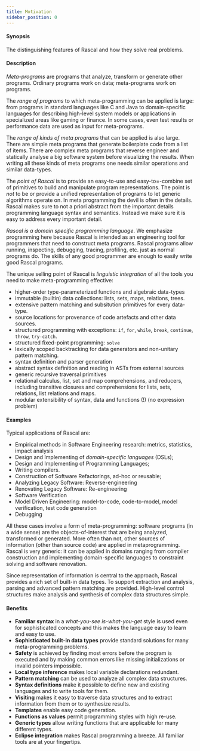 ```yaml
---
title: Motivation
sidebar_position: 0
---
```


#### Synopsis

The distinguishing features of Rascal and how they solve real problems.

#### Description

_Meta-programs_ are programs that analyze, transform or generate other programs. Ordinary programs work on data; meta-programs work on programs. 

The _range of programs_ to which meta-programming can be applied is large: from programs in standard languages like C and Java to domain-specific languages for describing high-level system models or applications in specialized areas like gaming or finance. In some cases, even test results or performance data are used as input for meta-programs.

The _range of kinds of meta programs_ that can be applied is also large. There are simple meta programs that generate boilerplate code from a list of items. There are complex meta programs that reverse engineer and statically analyse a big software system before visualizing the results. When writing all these kinds of meta programs one needs similar operations and similar data-types. 

The _point of Rascal_ is to provide an easy-to-use and easy-to=-combine set of primitives to build and manipulate program representations. The point is _not_ to be or provide a unified representation of programs to let generic algorithms operate on. In meta programming the devil is often in the details. Rascal makes sure to not a priori abstract from the important details programming language syntax and semantics. Instead we make sure it is easy to address every important detail.

_Rascal is a domain specific programming language_. We emphasize programming here because Rascal is intended as an engineering tool for programmers that need to construct meta programs. Rascal programs allow running, inspecting, debugging, tracing, profiling, etc. just as normal programs do. The skills of any good programmer are enough to easily write good Rascal programs.

The unique selling point of Rascal is _linguistic integration_ of all the tools you need to make meta-programming effective:
* higher-order type-parameterized functions and algebraic data-types
* immutable (builtin) data collections: lists, sets, maps, relations, trees.
* extensive pattern matching and subsitution primitives for every data-type.
* source locations for provenance of code artefacts and other data sources.
* structured programming with exceptions: `if`, `for`, `while`, `break`, `continue`, `throw`, `try-catch`.
* structured fixed-point programming: `solve`
* lexically scoped backtracking for data generators and non-unitary pattern matching.
* syntax definition and parser generation
* abstract syntax definition and reading in ASTs from external sources
* generic recursive traversal primitives
* relational calculus, list, set and map comprehensions, and reducers, including transitive closures and comprehensions for lists, sets, relations, list relations and maps.
* modular extensibility of syntax, data and functions (!) (no expression problem)

#### Examples

Typical applications of Rascal are:

*  Empirical methods in Software Engineering research: metrics, statistics, impact analysis
*  Design and Implementing of _domain-specific languages_ (DSLs);
*  Design and Implementing of Programming Languages;
*  Writing compilers.
*  Construction of Software Refactorings, ad-hoc or reusable;
*  Analyzing Legacy Software: Reverse-engineering
*  Renovating Legacy Software: Re-engineering
*  Software Verification
*  Model Driven Engineering: model-to-code, code-to-model, model verification, test code generation
*  Debugging

All these cases involve a form of meta-programming: software programs (in a wide sense) are the objects-of-interest 
that are being analyzed, transformed or generated. More often than not, other sources of information (other than source code) are applied in metaprogramming.
Rascal is very generic: it can be applied in domains ranging from compiler construction and implementing domain-specific languages to constraint solving and software renovation.

Since representation of information is central to the approach, Rascal provides a rich set of built-in data types. 
To support extraction and analysis, parsing and advanced pattern matching are provided. 
High-level control structures make analysis and synthesis of complex data structures simple.

#### Benefits

*  __Familiar syntax__ in a _what-you-see is-what-you-get_ style is used even for sophisticated concepts 
   and this makes the language easy to learn and easy to use.
*  __Sophisticated built-in data types__ provide standard solutions for many meta-programming problems.
*  __Safety__ is achieved by finding most errors before the program is executed and by making common errors
   like missing initializations or invalid pointers impossible. 
*  __Local type inference__ makes local variable declarations redundant.
*  __Pattern matching__ can be used to analyze all complex data structures.
*  __Syntax definitions__ make it possible to define new and existing languages and to write tools for them.
*  __Visiting__ makes it easy to traverse data structures and to extract information from them or to synthesize results.
*  __Templates__ enable easy code generation.
*  __Functions as values__ permit programming styles with high re-use.
*  __Generic types__ allow writing functions that are applicable for many different types.
*  __Eclipse integration__ makes Rascal programming a breeze. All familiar tools are at your fingertips.


